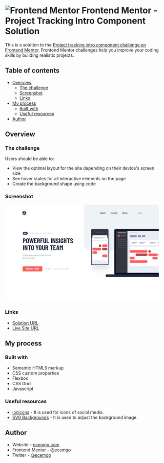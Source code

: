 # <img src="https://user-images.githubusercontent.com/13468728/222973742-9133bdb5-61f0-4f53-8b08-bb3c349e2056.png" title="Frontend Mentor" alt="Frontend Mentor" width="50" height="50"/> Frontend Mentor - Project Tracking Intro Component Solution

This is a solution to the [Project tracking intro component challenge on Frontend Mentor](https://www.frontendmentor.io/challenges/project-tracking-intro-component-5d289097500fcb331a67d80e). Frontend Mentor challenges help you improve your coding skills by building realistic projects.

## Table of contents

- [Overview](#overview)
  - [The challenge](#the-challenge)
  - [Screenshot](#screenshot)
  - [Links](#links)
- [My process](#my-process)
  - [Built with](#built-with)
  - [Useful resources](#useful-resources)
- [Author](#author)

## Overview

### The challenge

Users should be able to:

- View the optimal layout for the site depending on their device's screen size
- See hover states for all interactive elements on the page
- Create the background shape using code

### Screenshot

![](./screenshot.jpg)

### Links

- [Solution URL](https://github.com/ecemgo/frontend-mentor-challenges/tree/main/project-tracking-intro-component)
- [Live Site URL](https://ecemgo-project-tracking-intro.netlify.app/)

## My process

### Built with

- Semantic HTML5 markup
- CSS custom properties
- Flexbox
- CSS Grid
- Javascript

### Useful resources

- [ionicons](https://ionic.io/ionicons) - It is used for icons of social media.
- [SVG Backgrounds](https://www.svgbackgrounds.com/how-to-add-svgs-with-css-background-image/) - It is used to adjust the background image.

## Author

- Website - [ecemgo.com](https://www.ecemgo.com/)
- Frontend Mentor - [@ecemgo](https://www.frontendmentor.io/profile/ecemgo)
- Twitter - [@ecemgo](https://twitter.com/ecemgo)
